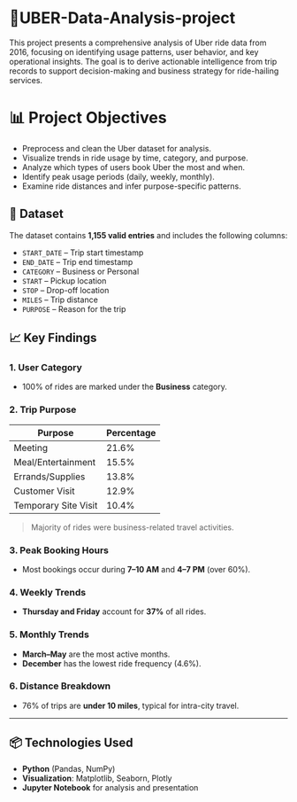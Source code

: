 # 🚗UBER-Data-Analysis-project

This project presents a comprehensive analysis of Uber ride data from 2016, focusing on identifying usage patterns, user behavior, and key operational insights. The goal is to derive actionable intelligence from trip records to support decision-making and business strategy for ride-hailing services.

# 📊 Project Objectives

- Preprocess and clean the Uber dataset for analysis.
- Visualize trends in ride usage by time, category, and purpose.
- Analyze which types of users book Uber the most and when.
- Identify peak usage periods (daily, weekly, monthly).
- Examine ride distances and infer purpose-specific patterns.

## 📁 Dataset

The dataset contains **1,155 valid entries** and includes the following columns:

- `START_DATE` – Trip start timestamp
- `END_DATE` – Trip end timestamp
- `CATEGORY` – Business or Personal
- `START` – Pickup location
- `STOP` – Drop-off location
- `MILES` – Trip distance
- `PURPOSE` – Reason for the trip

## 📈 Key Findings

### 1. **User Category**
- 100% of rides are marked under the **Business** category.

### 2. **Trip Purpose**
| Purpose               | Percentage |
|------------------------|------------|
| Meeting               | 21.6%      |
| Meal/Entertainment    | 15.5%      |
| Errands/Supplies      | 13.8%      |
| Customer Visit        | 12.9%      |
| Temporary Site Visit  | 10.4%      |

> Majority of rides were business-related travel activities.

### 3. **Peak Booking Hours**
- Most bookings occur during **7–10 AM** and **4–7 PM** (over 60%).

### 4. **Weekly Trends**
- **Thursday and Friday** account for **37%** of all rides.

### 5. **Monthly Trends**
- **March–May** are the most active months.
- **December** has the lowest ride frequency (4.6%).

### 6. **Distance Breakdown**
- 76% of trips are **under 10 miles**, typical for intra-city travel.

---

## 📦 Technologies Used

- **Python** (Pandas, NumPy)
- **Visualization**: Matplotlib, Seaborn, Plotly
- **Jupyter Notebook** for analysis and presentation

